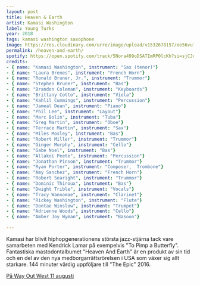 ```yaml
---
layout: post
title: Heaven & Earth
artist: Kamasi Washington
label: Young Turks
year: 2018
tags: kamasi washington saxophone
image: https://res.cloudinary.com/urre/image/upload/v1532678157/oe56vu746gyciq7cvsps.jpg
permalink: /heaven-and-earth/
spotify: https://open.spotify.com/track/5Nora499oDSATImRP0lcKh?si=sjCJq-s-S66KIBppW5vlxg
credits:
- { name: "Kamasi Washington", instrument: "Sax (tenor)"}
- { name: "Laura Brenes", instrument: "French Horn"}
- { name: "Ronald Bruner, Jr.", instrument: "Trummor"}
- { name: "Stephen Bruner", instrument: "Bas"}
- { name: "Brandon Coleman", instrument: "Keyboards"}
- { name: "Brittany Cotto", instrument: "Viola"}
- { name: "Kahlil Cummings", instrument: "Percussion"}
- { name: "Jameal Dean", instrument: "Piano"}
- { name: "Phil Lee", instrument: "Layout"}
- { name: "Marc Bolin", instrument: "Tuba"}
- { name: "Greg Martin", instrument: "Oboe"}
- { name: "Terrace Martin", instrument: "Sax"}
- { name: "Miles Mosley", instrument: "Bas"}
- { name: "Robert Miller", instrument: "Trummor"}
- { name: "Ginger Murphy", instrument: "Cello"}
- { name: "Gabe Noel", instrument: "Bas"}
- { name: "Allakoi Peete", instrument: "Percussion"}
- { name: "Jonathan Pinson", instrument: "Trummor"}
- { name: "Ryan Porter", instrument: "Composer,  Trombone"}
- { name: "Amy Sanchez", instrument: "French Horn"}
- { name: "Robert Searight", instrument: "Trummor"}
- { name: "Dominic Thiroux", instrument: "Bas"}
- { name: "Dwight Trible", instrument: "Vocals"}
- { name: "Tracy Wannomae", instrument: "Clarinet"}
- { name: "Rickey Washington", instrument: "Flute"}
- { name: "Dontae Winslow", instrument: "Trumpet"}
- { name: "Adrienne Woods", instrument: "Cello"}
- { name: "Amber Joy Wyman", instrument: "Basoon"}

---
```


Kamasi har blivit hiphopgenerationens största jazz-stjärna tack vare samarbeten med Kendrick Lamar på exempelvis "To Pimp a Butterfly".
Fantastiska mastodontalbumet "Heaven And Earth" är en produkt av sin tid och en del av den nya medborgarrättsrörelsen i USA som växer sig allt starkare. 144 minuter värdig uppföljare till "The Epic" 2016.

[På Way Out West 11 augusti](https://www.wayoutwest.se/line-up/kamasi-washington-2/)
